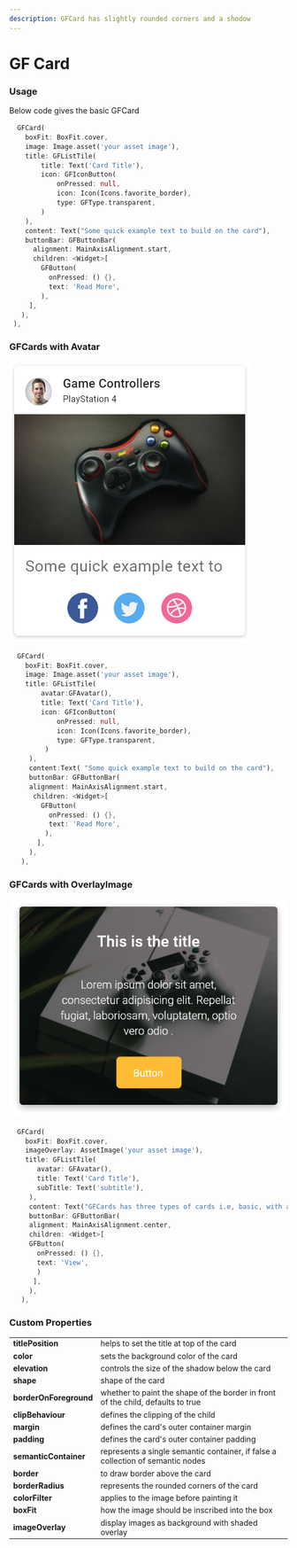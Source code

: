 ```yaml
---
description: GFCard has slightly rounded corners and a shodow
---
```


# GF Card

### Usage

Below code gives the basic GFCard

```dart
  GFCard(
    boxFit: BoxFit.cover,
    image: Image.asset('your asset image'),
    title: GFListTile(
        title: Text('Card Title'),
        icon: GFIconButton(
            onPressed: null,
            icon: Icon(Icons.favorite_border),
            type: GFType.transparent,
        )
    ),
    content: Text("Some quick example text to build on the card"),
    buttonBar: GFButtonBar(
      alignment: MainAxisAlignment.start,
      children: <Widget>[
        GFButton(
          onPressed: () {},
          text: 'Read More',
        ),
     ],
   ),
 ),
```

### GFCards with Avatar

![](.gitbook/assets/cards-with-avatars-2x.png)

```dart
  GFCard(
    boxFit: BoxFit.cover,
    image: Image.asset('your asset image'),
    title: GFListTile(
        avatar:GFAvatar(),
        title: Text('Card Title'),
        icon: GFIconButton(
            onPressed: null,
            icon: Icon(Icons.favorite_border),
            type: GFType.transparent,
         )
     ),
     content:Text( "Some quick example text to build on the card"),
     buttonBar: GFButtonBar(
     alignment: MainAxisAlignment.start,
      children: <Widget>[
        GFButton(
          onPressed: () {},
          text: 'Read More',
         ),
       ],
     ),
   ),
```

### GFCards with OverlayImage

![](.gitbook/assets/cards-with-image-overlays-2x.png)

```dart
  GFCard(
    boxFit: BoxFit.cover,
    imageOverlay: AssetImage('your asset image'),
    title: GFListTile(
       avatar: GFAvatar(),
       title: Text('Card Title'),
       subTitle: Text('subtitle'),
     ),
     content: Text("GFCards has three types of cards i.e, basic, with avataras and with overlay image")
     buttonBar: GFButtonBar(
     alignment: MainAxisAlignment.center,
     children: <Widget>[
     GFButton(
       onPressed: () {},
       text: 'View',
       )
      ],
     ),
   ),
```

### Custom Properties

|  |  |
| :--- | :--- |
| **titlePosition** | helps to set the title at  top of the card |
| **color** | sets the background color of the card |
| **elevation** | controls the size of the shadow below the card |
| **shape** | shape of the card |
| **borderOnForeground** | whether to paint the shape of the border in front of the child, defaults to true |
| **clipBehaviour** | defines the clipping of the child |
| **margin** | defines the card's outer container margin |
| **padding** | defines the card's outer container padding |
| **semanticContainer** | represents a single semantic container, if false a collection of semantic nodes |
| **border** | to draw border above the card |
| **borderRadius** | represents the rounded corners of the card |
| **colorFilter** | applies to the image before painting it |
| **boxFit** | how the image should be inscribed into the box |
| **imageOverlay** | display images as background with shaded overlay |

